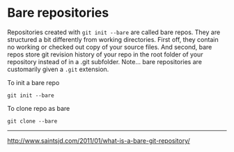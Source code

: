 # Bare repositories 

Repositories created with `git init --bare` are called bare repos. They are structured a bit differently from working directories. First off, they contain no working or checked out copy of your source files. And second, bare repos store git revision history of your repo in the root folder of your repository instead of in a .git subfolder. Note… bare repositories are customarily given a `.git` extension.

To init a bare repo

```
git init --bare
```

To clone repo as bare

```
git clone --bare
```

---

http://www.saintsjd.com/2011/01/what-is-a-bare-git-repository/